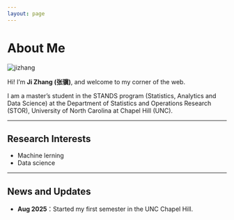 ```yaml
---
layout: page
---
```


# About Me

![jizhang](/Users/zj/Documents/GitHub/jizhang0212.github.io/jizhang.JPG)

Hi! I’m **Ji Zhang (张骥)**, and welcome to my corner of the web.

I am a master’s student in the STANDS program (Statistics, Analytics and Data Science) at the Department of Statistics and Operations Research (STOR), University of North Carolina at Chapel Hill (UNC). 

---

## Research Interests

- Machine lerning
- Data science

---

## News and Updates

- **Aug 2025**：Started my first semester in the UNC Chapel Hill.

<br>
